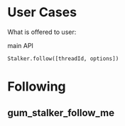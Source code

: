 # User Cases

What is offered to user:

main API
```
Stalker.follow([threadId, options])
```
# Following

## gum_stalker_follow_me

